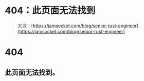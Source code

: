 <!--yml

类别：未分类

日期：2024-05-27 15:05:40

-->

# 404：此页面无法找到

> 来源：[https://jamsocket.com/blog/senior-rust-engineer](https://jamsocket.com/blog/senior-rust-engineer)

# 404

## 此页面无法找到。
